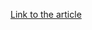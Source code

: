 [Link to the article](https://krebsonsecurity.com/2021/06/ukrainian-police-nab-six-tied-to-clop-ransomware/)
